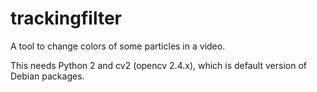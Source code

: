 # trackingfilter
A tool to change colors of some particles in a video.

This needs Python 2 and cv2 (opencv 2.4.x), which is default version of Debian packages.
